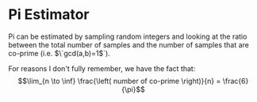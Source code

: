 # Pi Estimator

Pi can be estimated by sampling random integers and looking at the ratio between
the total number of samples and the number of samples that are co-prime (i.e. $\`gcd(a,b)=1$\`).

For reasons I don't fully remember, we have the fact that: 
$$\lim_{n \to \inf} \frac{\left( number of co-prime \right)}{n} = \frac{6}{\pi}$$
